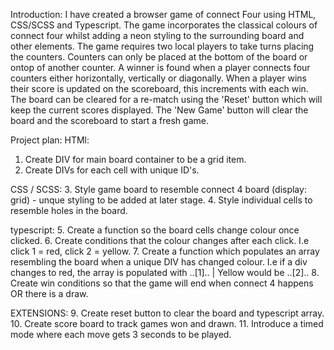 Introduction:
I have created a browser game of connect Four using HTML, CSS/SCSS and Typescript. The game incorporates the classical colours of connect four whilst adding a neon styling to the surrounding board and other elements. The game requires two local players to take turns placing the counters. Counters can only be placed at the bottom of the board or ontop of another counter. A winner is found when a player connects four counters either horizontally, vertically or diagonally. When a player wins their score is updated on the scoreboard, this increments with each win. The board can be cleared for a re-match using the 'Reset' button which will keep the current scores displayed. The 'New Game' button will clear the board and the scoreboard to start a fresh game.



Project plan:
HTMl:
1. Create DIV for main board container to be a grid item. 
2. Create DIVs for each cell with unique ID's.

CSS / SCSS:
3. Style game board to resemble connect 4 board (display: grid) - unque styling to be added at later stage.
4. Style individual cells to resemble holes in the board.

typescript:
5. Create a function so the board cells change colour once clicked.
6. Create conditions that the colour changes after each click. I.e click 1 = red, click 2 = yellow.
7. Create a function which populates an array resembling the board when a unique DIV has changed colour. I.e if a div changes to red, the array is populated with ..[1].. | Yellow would be ..[2]..
8. Create win conditions so that the game will end when connect 4 happens OR there is a draw.

EXTENSIONS:
9. Create reset button to clear the board and typescript array.
10. Create score board to track games won and drawn.
11. Introduce a timed mode where each move gets 3 seconds to be played.




